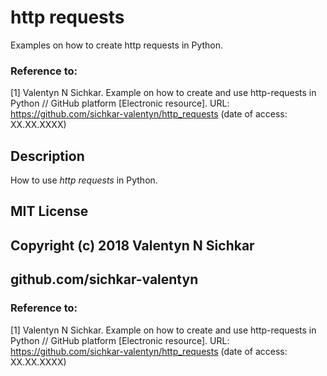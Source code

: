 # http requests
Examples on how to create http requests in Python.

### Reference to:
[1] Valentyn N Sichkar. Example on how to create and use http-requests in Python // GitHub platform [Electronic resource]. URL: https://github.com/sichkar-valentyn/http_requests (date of access: XX.XX.XXXX)

## Description
How to use _http requests_ in Python.

## MIT License
## Copyright (c) 2018 Valentyn N Sichkar
## github.com/sichkar-valentyn
### Reference to:
[1] Valentyn N Sichkar. Example on how to create and use http-requests in Python // GitHub platform [Electronic resource]. URL: https://github.com/sichkar-valentyn/http_requests (date of access: XX.XX.XXXX)
